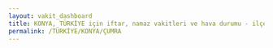 ```yaml
---
layout: vakit_dashboard
title: KONYA, TÜRKİYE için iftar, namaz vakitleri ve hava durumu - ilçe/eyalet seç
permalink: /TÜRKİYE/KONYA/ÇUMRA
---
```


<script type="text/javascript">
  var GLOBAL_COUNTRY = 'TÜRKİYE';
  var GLOBAL_CITY = 'KONYA';
  var GLOBAL_STATE = 'ÇUMRA';
  var lat = 72;
  var lon = 21;
</script>
